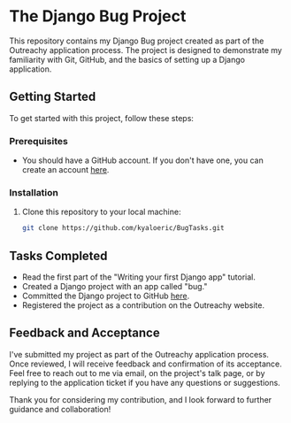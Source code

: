 # The Django Bug  Project

This repository contains my Django Bug  project created as part of the Outreachy application process. The project is designed to demonstrate my familiarity with Git, GitHub, and the basics of setting up a Django application.

## Getting Started

To get started with this project, follow these steps:

### Prerequisites

- You should have a GitHub account. If you don't have one, you can create an account [here](https://github.com/signup).

### Installation

1. Clone this repository to your local machine:

   ```bash
   git clone https://github.com/kyaloeric/BugTasks.git

## Tasks Completed

- Read the first part of the "Writing your first Django app" tutorial.
- Created a Django project with an app called "bug."
- Committed the Django project to GitHub [here](https://github.com/kyaloeric/BugTasks).
- Registered the project as a contribution on the Outreachy website.

## Feedback and Acceptance

I've submitted my project as part of the Outreachy application process. Once reviewed, I will receive feedback and confirmation of its acceptance. Feel free to reach out to me via email, on the project's talk page, or by replying to the application ticket if you have any questions or suggestions.

Thank you for considering my contribution, and I look forward to further guidance and collaboration!

